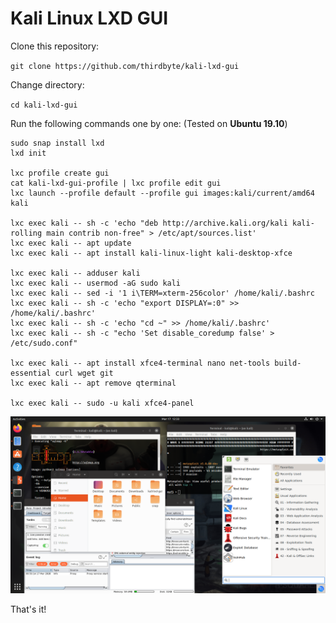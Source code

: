 # Kali Linux LXD GUI

Clone this repository:

`git clone https://github.com/thirdbyte/kali-lxd-gui`

Change directory:

`cd kali-lxd-gui`

Run the following commands one by one: (Tested on **Ubuntu 19.10**)

```
sudo snap install lxd
lxd init

lxc profile create gui
cat kali-lxd-gui-profile | lxc profile edit gui
lxc launch --profile default --profile gui images:kali/current/amd64 kali

lxc exec kali -- sh -c 'echo "deb http://archive.kali.org/kali kali-rolling main contrib non-free" > /etc/apt/sources.list'
lxc exec kali -- apt update
lxc exec kali -- apt install kali-linux-light kali-desktop-xfce

lxc exec kali -- adduser kali
lxc exec kali -- usermod -aG sudo kali
lxc exec kali -- sed -i '1 i\TERM=xterm-256color' /home/kali/.bashrc
lxc exec kali -- sh -c 'echo "export DISPLAY=:0" >> /home/kali/.bashrc'
lxc exec kali -- sh -c 'echo "cd ~" >> /home/kali/.bashrc'
lxc exec kali -- sh -c "echo 'Set disable_coredump false' > /etc/sudo.conf"

lxc exec kali -- apt install xfce4-terminal nano net-tools build-essential curl wget git
lxc exec kali -- apt remove qterminal

lxc exec kali -- sudo -u kali xfce4-panel
```
![](/kali-lxd-gui.png)

That's it!
